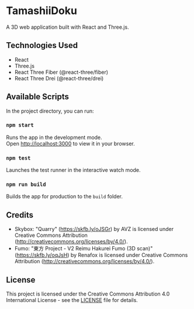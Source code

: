 # TamashiiDoku

A 3D web application built with React and Three.js.

## Technologies Used

- React
- Three.js
- React Three Fiber (@react-three/fiber)
- React Three Drei (@react-three/drei)

## Available Scripts

In the project directory, you can run:

### `npm start`

Runs the app in the development mode.\
Open [http://localhost:3000](http://localhost:3000) to view it in your browser.

### `npm test`

Launches the test runner in the interactive watch mode.

### `npm run build`

Builds the app for production to the `build` folder.

## Credits

- Skybox: "Quarry" (https://skfb.ly/oJSGr) by AVZ is licensed under Creative Commons Attribution (http://creativecommons.org/licenses/by/4.0/).
- Fumo: "東方 Project - V2 Reimu Hakurei Fumo (3D scan)" (https://skfb.ly/oqJsH) by Renafox is licensed under Creative Commons Attribution (http://creativecommons.org/licenses/by/4.0/).

## License

This project is licensed under the Creative Commons Attribution 4.0 International License - see the [LICENSE](LICENSE) file for details.